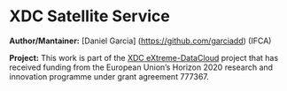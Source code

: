 XDC Satellite Service
=====================

**Author/Mantainer:** [Daniel Garcia] (https://github.com/garciadd) (IFCA)

**Project:** This work is part of the [XDC eXtreme-DataCloud](http://www.extreme-datacloud.eu/) project that has received funding from the European Union’s Horizon 2020 research and innovation programme under grant agreement 777367.
